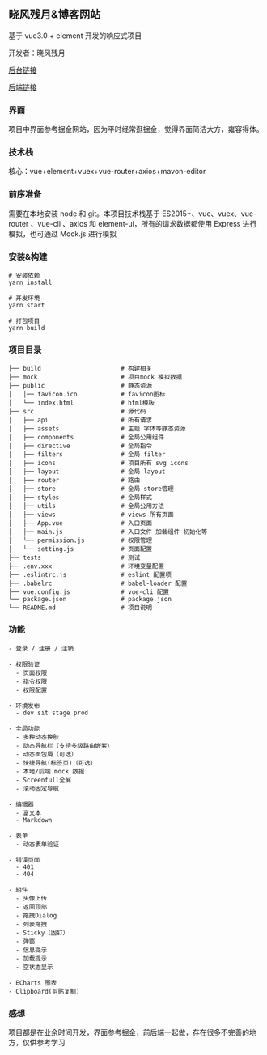 ## 晓风残月&博客网站

基于 vue3.0 + element 开发的响应式项目

开发者：晓风残月

[后台链接](https://github.com/vaeGin8080/blog-admin)

[后端链接](https://github.com/vaeGin8080/blog-admin-back)

### 界面

项目中界面参考掘金网站，因为平时经常逛掘金，觉得界面简洁大方，雍容得体。

### 技术栈

核心：vue+element+vuex+vue-router+axios+mavon-editor

### 前序准备

需要在本地安装 node 和 git。本项目技术栈基于 ES2015+、vue、vuex、vue-router 、vue-cli 、axios 和 element-ui，所有的请求数据都使用 Express 进行模拟，也可通过 Mock.js 进行模拟

### 安装&构建

```
# 安装依赖
yarn install

# 开发环境
yarn start

# 打包项目
yarn build
```

### 项目目录

```
├── build                      # 构建相关
├── mock                       # 项目mock 模拟数据
├── public                     # 静态资源
│   │── favicon.ico            # favicon图标
│   └── index.html             # html模板
├── src                        # 源代码
│   ├── api                    # 所有请求
│   ├── assets                 # 主题 字体等静态资源
│   ├── components             # 全局公用组件
│   ├── directive              # 全局指令
│   ├── filters                # 全局 filter
│   ├── icons                  # 项目所有 svg icons
│   ├── layout                 # 全局 layout
│   ├── router                 # 路由
│   ├── store                  # 全局 store管理
│   ├── styles                 # 全局样式
│   ├── utils                  # 全局公用方法
│   ├── views                  # views 所有页面
│   ├── App.vue                # 入口页面
│   ├── main.js                # 入口文件 加载组件 初始化等
│   └── permission.js          # 权限管理
│   └── setting.js             # 页面配置
├── tests                      # 测试
├── .env.xxx                   # 环境变量配置
├── .eslintrc.js               # eslint 配置项
├── .babelrc                   # babel-loader 配置
├── vue.config.js              # vue-cli 配置
└── package.json               # package.json
└── README.md                  # 项目说明
```

### 功能

```
- 登录 / 注册 / 注销

- 权限验证
  - 页面权限
  - 指令权限
  - 权限配置

- 环境发布
  - dev sit stage prod

- 全局功能
  - 多种动态换肤
  - 动态导航栏（支持多级路由嵌套）
  - 动态面包屑（可选）
  - 快捷导航(标签页)（可选）
  - 本地/后端 mock 数据
  - Screenfull全屏
  - 滚动固定导航

- 编辑器
  - 富文本
  - Markdown

- 表单
  - 动态表单验证

- 错误页面
  - 401
  - 404

- 組件
  - 头像上传
  - 返回顶部
  - 拖拽Dialog
  - 列表拖拽
  - Sticky（固钉）
  - 弹窗
  - 信息提示
  - 加载提示
  - 空状态显示

- ECharts 图表
- Clipboard(剪贴复制)
```

### 感想

项目都是在业余时间开发，界面参考掘金，前后端一起做，存在很多不完善的地方，仅供参考学习
